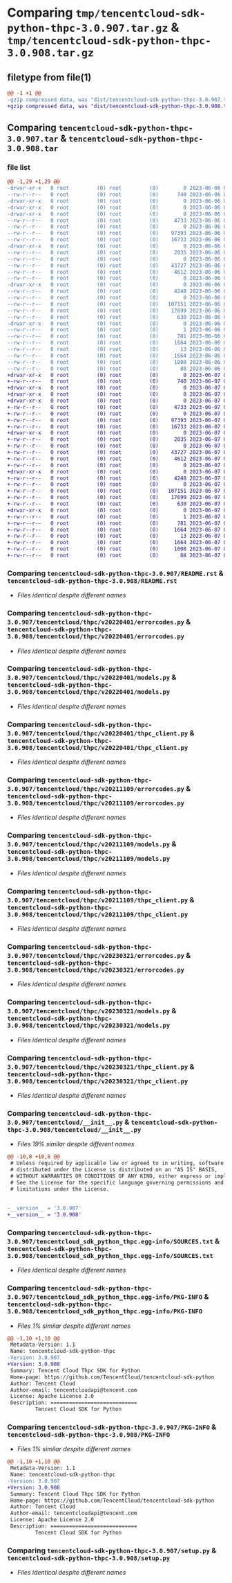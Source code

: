 # Comparing `tmp/tencentcloud-sdk-python-thpc-3.0.907.tar.gz` & `tmp/tencentcloud-sdk-python-thpc-3.0.908.tar.gz`

## filetype from file(1)

```diff
@@ -1 +1 @@
-gzip compressed data, was "dist/tencentcloud-sdk-python-thpc-3.0.907.tar", last modified: Tue Jun  6 02:36:48 2023, max compression
+gzip compressed data, was "dist/tencentcloud-sdk-python-thpc-3.0.908.tar", last modified: Wed Jun  7 00:33:59 2023, max compression
```

## Comparing `tencentcloud-sdk-python-thpc-3.0.907.tar` & `tencentcloud-sdk-python-thpc-3.0.908.tar`

### file list

```diff
@@ -1,29 +1,29 @@
-drwxr-xr-x   0 root         (0) root         (0)        0 2023-06-06 02:36:48.000000 tencentcloud-sdk-python-thpc-3.0.907/
--rw-r--r--   0 root         (0) root         (0)      740 2023-06-06 02:36:48.000000 tencentcloud-sdk-python-thpc-3.0.907/README.rst
-drwxr-xr-x   0 root         (0) root         (0)        0 2023-06-06 02:36:48.000000 tencentcloud-sdk-python-thpc-3.0.907/tencentcloud/
-drwxr-xr-x   0 root         (0) root         (0)        0 2023-06-06 02:36:48.000000 tencentcloud-sdk-python-thpc-3.0.907/tencentcloud/thpc/
-drwxr-xr-x   0 root         (0) root         (0)        0 2023-06-06 02:36:48.000000 tencentcloud-sdk-python-thpc-3.0.907/tencentcloud/thpc/v20220401/
--rw-r--r--   0 root         (0) root         (0)     4733 2023-06-06 02:36:48.000000 tencentcloud-sdk-python-thpc-3.0.907/tencentcloud/thpc/v20220401/errorcodes.py
--rw-r--r--   0 root         (0) root         (0)        0 2023-06-06 02:36:48.000000 tencentcloud-sdk-python-thpc-3.0.907/tencentcloud/thpc/v20220401/__init__.py
--rw-r--r--   0 root         (0) root         (0)    97393 2023-06-06 02:36:48.000000 tencentcloud-sdk-python-thpc-3.0.907/tencentcloud/thpc/v20220401/models.py
--rw-r--r--   0 root         (0) root         (0)    16733 2023-06-06 02:36:48.000000 tencentcloud-sdk-python-thpc-3.0.907/tencentcloud/thpc/v20220401/thpc_client.py
-drwxr-xr-x   0 root         (0) root         (0)        0 2023-06-06 02:36:48.000000 tencentcloud-sdk-python-thpc-3.0.907/tencentcloud/thpc/v20211109/
--rw-r--r--   0 root         (0) root         (0)     2035 2023-06-06 02:36:48.000000 tencentcloud-sdk-python-thpc-3.0.907/tencentcloud/thpc/v20211109/errorcodes.py
--rw-r--r--   0 root         (0) root         (0)        0 2023-06-06 02:36:48.000000 tencentcloud-sdk-python-thpc-3.0.907/tencentcloud/thpc/v20211109/__init__.py
--rw-r--r--   0 root         (0) root         (0)    43727 2023-06-06 02:36:48.000000 tencentcloud-sdk-python-thpc-3.0.907/tencentcloud/thpc/v20211109/models.py
--rw-r--r--   0 root         (0) root         (0)     4612 2023-06-06 02:36:48.000000 tencentcloud-sdk-python-thpc-3.0.907/tencentcloud/thpc/v20211109/thpc_client.py
--rw-r--r--   0 root         (0) root         (0)        0 2023-06-06 02:36:48.000000 tencentcloud-sdk-python-thpc-3.0.907/tencentcloud/thpc/__init__.py
-drwxr-xr-x   0 root         (0) root         (0)        0 2023-06-06 02:36:48.000000 tencentcloud-sdk-python-thpc-3.0.907/tencentcloud/thpc/v20230321/
--rw-r--r--   0 root         (0) root         (0)     4248 2023-06-06 02:36:48.000000 tencentcloud-sdk-python-thpc-3.0.907/tencentcloud/thpc/v20230321/errorcodes.py
--rw-r--r--   0 root         (0) root         (0)        0 2023-06-06 02:36:48.000000 tencentcloud-sdk-python-thpc-3.0.907/tencentcloud/thpc/v20230321/__init__.py
--rw-r--r--   0 root         (0) root         (0)   107151 2023-06-06 02:36:48.000000 tencentcloud-sdk-python-thpc-3.0.907/tencentcloud/thpc/v20230321/models.py
--rw-r--r--   0 root         (0) root         (0)    17699 2023-06-06 02:36:48.000000 tencentcloud-sdk-python-thpc-3.0.907/tencentcloud/thpc/v20230321/thpc_client.py
--rw-r--r--   0 root         (0) root         (0)      630 2023-06-06 02:36:48.000000 tencentcloud-sdk-python-thpc-3.0.907/tencentcloud/__init__.py
-drwxr-xr-x   0 root         (0) root         (0)        0 2023-06-06 02:36:48.000000 tencentcloud-sdk-python-thpc-3.0.907/tencentcloud_sdk_python_thpc.egg-info/
--rw-r--r--   0 root         (0) root         (0)        1 2023-06-06 02:36:48.000000 tencentcloud-sdk-python-thpc-3.0.907/tencentcloud_sdk_python_thpc.egg-info/dependency_links.txt
--rw-r--r--   0 root         (0) root         (0)      781 2023-06-06 02:36:48.000000 tencentcloud-sdk-python-thpc-3.0.907/tencentcloud_sdk_python_thpc.egg-info/SOURCES.txt
--rw-r--r--   0 root         (0) root         (0)     1664 2023-06-06 02:36:48.000000 tencentcloud-sdk-python-thpc-3.0.907/tencentcloud_sdk_python_thpc.egg-info/PKG-INFO
--rw-r--r--   0 root         (0) root         (0)       13 2023-06-06 02:36:48.000000 tencentcloud-sdk-python-thpc-3.0.907/tencentcloud_sdk_python_thpc.egg-info/top_level.txt
--rw-r--r--   0 root         (0) root         (0)     1664 2023-06-06 02:36:48.000000 tencentcloud-sdk-python-thpc-3.0.907/PKG-INFO
--rw-r--r--   0 root         (0) root         (0)     1008 2023-06-06 02:36:48.000000 tencentcloud-sdk-python-thpc-3.0.907/setup.py
--rw-r--r--   0 root         (0) root         (0)       88 2023-06-06 02:36:48.000000 tencentcloud-sdk-python-thpc-3.0.907/setup.cfg
+drwxr-xr-x   0 root         (0) root         (0)        0 2023-06-07 00:33:59.000000 tencentcloud-sdk-python-thpc-3.0.908/
+-rw-r--r--   0 root         (0) root         (0)      740 2023-06-07 00:33:59.000000 tencentcloud-sdk-python-thpc-3.0.908/README.rst
+drwxr-xr-x   0 root         (0) root         (0)        0 2023-06-07 00:33:59.000000 tencentcloud-sdk-python-thpc-3.0.908/tencentcloud/
+drwxr-xr-x   0 root         (0) root         (0)        0 2023-06-07 00:33:59.000000 tencentcloud-sdk-python-thpc-3.0.908/tencentcloud/thpc/
+drwxr-xr-x   0 root         (0) root         (0)        0 2023-06-07 00:33:59.000000 tencentcloud-sdk-python-thpc-3.0.908/tencentcloud/thpc/v20220401/
+-rw-r--r--   0 root         (0) root         (0)     4733 2023-06-07 00:33:59.000000 tencentcloud-sdk-python-thpc-3.0.908/tencentcloud/thpc/v20220401/errorcodes.py
+-rw-r--r--   0 root         (0) root         (0)        0 2023-06-07 00:33:59.000000 tencentcloud-sdk-python-thpc-3.0.908/tencentcloud/thpc/v20220401/__init__.py
+-rw-r--r--   0 root         (0) root         (0)    97393 2023-06-07 00:33:59.000000 tencentcloud-sdk-python-thpc-3.0.908/tencentcloud/thpc/v20220401/models.py
+-rw-r--r--   0 root         (0) root         (0)    16733 2023-06-07 00:33:59.000000 tencentcloud-sdk-python-thpc-3.0.908/tencentcloud/thpc/v20220401/thpc_client.py
+drwxr-xr-x   0 root         (0) root         (0)        0 2023-06-07 00:33:59.000000 tencentcloud-sdk-python-thpc-3.0.908/tencentcloud/thpc/v20211109/
+-rw-r--r--   0 root         (0) root         (0)     2035 2023-06-07 00:33:59.000000 tencentcloud-sdk-python-thpc-3.0.908/tencentcloud/thpc/v20211109/errorcodes.py
+-rw-r--r--   0 root         (0) root         (0)        0 2023-06-07 00:33:59.000000 tencentcloud-sdk-python-thpc-3.0.908/tencentcloud/thpc/v20211109/__init__.py
+-rw-r--r--   0 root         (0) root         (0)    43727 2023-06-07 00:33:59.000000 tencentcloud-sdk-python-thpc-3.0.908/tencentcloud/thpc/v20211109/models.py
+-rw-r--r--   0 root         (0) root         (0)     4612 2023-06-07 00:33:59.000000 tencentcloud-sdk-python-thpc-3.0.908/tencentcloud/thpc/v20211109/thpc_client.py
+-rw-r--r--   0 root         (0) root         (0)        0 2023-06-07 00:33:59.000000 tencentcloud-sdk-python-thpc-3.0.908/tencentcloud/thpc/__init__.py
+drwxr-xr-x   0 root         (0) root         (0)        0 2023-06-07 00:33:59.000000 tencentcloud-sdk-python-thpc-3.0.908/tencentcloud/thpc/v20230321/
+-rw-r--r--   0 root         (0) root         (0)     4248 2023-06-07 00:33:59.000000 tencentcloud-sdk-python-thpc-3.0.908/tencentcloud/thpc/v20230321/errorcodes.py
+-rw-r--r--   0 root         (0) root         (0)        0 2023-06-07 00:33:59.000000 tencentcloud-sdk-python-thpc-3.0.908/tencentcloud/thpc/v20230321/__init__.py
+-rw-r--r--   0 root         (0) root         (0)   107151 2023-06-07 00:33:59.000000 tencentcloud-sdk-python-thpc-3.0.908/tencentcloud/thpc/v20230321/models.py
+-rw-r--r--   0 root         (0) root         (0)    17699 2023-06-07 00:33:59.000000 tencentcloud-sdk-python-thpc-3.0.908/tencentcloud/thpc/v20230321/thpc_client.py
+-rw-r--r--   0 root         (0) root         (0)      630 2023-06-07 00:33:59.000000 tencentcloud-sdk-python-thpc-3.0.908/tencentcloud/__init__.py
+drwxr-xr-x   0 root         (0) root         (0)        0 2023-06-07 00:33:59.000000 tencentcloud-sdk-python-thpc-3.0.908/tencentcloud_sdk_python_thpc.egg-info/
+-rw-r--r--   0 root         (0) root         (0)        1 2023-06-07 00:33:59.000000 tencentcloud-sdk-python-thpc-3.0.908/tencentcloud_sdk_python_thpc.egg-info/dependency_links.txt
+-rw-r--r--   0 root         (0) root         (0)      781 2023-06-07 00:33:59.000000 tencentcloud-sdk-python-thpc-3.0.908/tencentcloud_sdk_python_thpc.egg-info/SOURCES.txt
+-rw-r--r--   0 root         (0) root         (0)     1664 2023-06-07 00:33:59.000000 tencentcloud-sdk-python-thpc-3.0.908/tencentcloud_sdk_python_thpc.egg-info/PKG-INFO
+-rw-r--r--   0 root         (0) root         (0)       13 2023-06-07 00:33:59.000000 tencentcloud-sdk-python-thpc-3.0.908/tencentcloud_sdk_python_thpc.egg-info/top_level.txt
+-rw-r--r--   0 root         (0) root         (0)     1664 2023-06-07 00:33:59.000000 tencentcloud-sdk-python-thpc-3.0.908/PKG-INFO
+-rw-r--r--   0 root         (0) root         (0)     1008 2023-06-07 00:33:59.000000 tencentcloud-sdk-python-thpc-3.0.908/setup.py
+-rw-r--r--   0 root         (0) root         (0)       88 2023-06-07 00:33:59.000000 tencentcloud-sdk-python-thpc-3.0.908/setup.cfg
```

### Comparing `tencentcloud-sdk-python-thpc-3.0.907/README.rst` & `tencentcloud-sdk-python-thpc-3.0.908/README.rst`

 * *Files identical despite different names*

### Comparing `tencentcloud-sdk-python-thpc-3.0.907/tencentcloud/thpc/v20220401/errorcodes.py` & `tencentcloud-sdk-python-thpc-3.0.908/tencentcloud/thpc/v20220401/errorcodes.py`

 * *Files identical despite different names*

### Comparing `tencentcloud-sdk-python-thpc-3.0.907/tencentcloud/thpc/v20220401/models.py` & `tencentcloud-sdk-python-thpc-3.0.908/tencentcloud/thpc/v20220401/models.py`

 * *Files identical despite different names*

### Comparing `tencentcloud-sdk-python-thpc-3.0.907/tencentcloud/thpc/v20220401/thpc_client.py` & `tencentcloud-sdk-python-thpc-3.0.908/tencentcloud/thpc/v20220401/thpc_client.py`

 * *Files identical despite different names*

### Comparing `tencentcloud-sdk-python-thpc-3.0.907/tencentcloud/thpc/v20211109/errorcodes.py` & `tencentcloud-sdk-python-thpc-3.0.908/tencentcloud/thpc/v20211109/errorcodes.py`

 * *Files identical despite different names*

### Comparing `tencentcloud-sdk-python-thpc-3.0.907/tencentcloud/thpc/v20211109/models.py` & `tencentcloud-sdk-python-thpc-3.0.908/tencentcloud/thpc/v20211109/models.py`

 * *Files identical despite different names*

### Comparing `tencentcloud-sdk-python-thpc-3.0.907/tencentcloud/thpc/v20211109/thpc_client.py` & `tencentcloud-sdk-python-thpc-3.0.908/tencentcloud/thpc/v20211109/thpc_client.py`

 * *Files identical despite different names*

### Comparing `tencentcloud-sdk-python-thpc-3.0.907/tencentcloud/thpc/v20230321/errorcodes.py` & `tencentcloud-sdk-python-thpc-3.0.908/tencentcloud/thpc/v20230321/errorcodes.py`

 * *Files identical despite different names*

### Comparing `tencentcloud-sdk-python-thpc-3.0.907/tencentcloud/thpc/v20230321/models.py` & `tencentcloud-sdk-python-thpc-3.0.908/tencentcloud/thpc/v20230321/models.py`

 * *Files identical despite different names*

### Comparing `tencentcloud-sdk-python-thpc-3.0.907/tencentcloud/thpc/v20230321/thpc_client.py` & `tencentcloud-sdk-python-thpc-3.0.908/tencentcloud/thpc/v20230321/thpc_client.py`

 * *Files identical despite different names*

### Comparing `tencentcloud-sdk-python-thpc-3.0.907/tencentcloud/__init__.py` & `tencentcloud-sdk-python-thpc-3.0.908/tencentcloud/__init__.py`

 * *Files 19% similar despite different names*

```diff
@@ -10,8 +10,8 @@
 # Unless required by applicable law or agreed to in writing, software
 # distributed under the License is distributed on an "AS IS" BASIS,
 # WITHOUT WARRANTIES OR CONDITIONS OF ANY KIND, either express or implied.
 # See the License for the specific language governing permissions and
 # limitations under the License.
 
 
-__version__ = '3.0.907'
+__version__ = '3.0.908'
```

### Comparing `tencentcloud-sdk-python-thpc-3.0.907/tencentcloud_sdk_python_thpc.egg-info/SOURCES.txt` & `tencentcloud-sdk-python-thpc-3.0.908/tencentcloud_sdk_python_thpc.egg-info/SOURCES.txt`

 * *Files identical despite different names*

### Comparing `tencentcloud-sdk-python-thpc-3.0.907/tencentcloud_sdk_python_thpc.egg-info/PKG-INFO` & `tencentcloud-sdk-python-thpc-3.0.908/tencentcloud_sdk_python_thpc.egg-info/PKG-INFO`

 * *Files 1% similar despite different names*

```diff
@@ -1,10 +1,10 @@
 Metadata-Version: 1.1
 Name: tencentcloud-sdk-python-thpc
-Version: 3.0.907
+Version: 3.0.908
 Summary: Tencent Cloud Thpc SDK for Python
 Home-page: https://github.com/TencentCloud/tencentcloud-sdk-python
 Author: Tencent Cloud
 Author-email: tencentcloudapi@tencent.com
 License: Apache License 2.0
 Description: ============================
         Tencent Cloud SDK for Python
```

### Comparing `tencentcloud-sdk-python-thpc-3.0.907/PKG-INFO` & `tencentcloud-sdk-python-thpc-3.0.908/PKG-INFO`

 * *Files 1% similar despite different names*

```diff
@@ -1,10 +1,10 @@
 Metadata-Version: 1.1
 Name: tencentcloud-sdk-python-thpc
-Version: 3.0.907
+Version: 3.0.908
 Summary: Tencent Cloud Thpc SDK for Python
 Home-page: https://github.com/TencentCloud/tencentcloud-sdk-python
 Author: Tencent Cloud
 Author-email: tencentcloudapi@tencent.com
 License: Apache License 2.0
 Description: ============================
         Tencent Cloud SDK for Python
```

### Comparing `tencentcloud-sdk-python-thpc-3.0.907/setup.py` & `tencentcloud-sdk-python-thpc-3.0.908/setup.py`

 * *Files identical despite different names*

